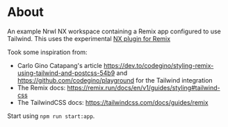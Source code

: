 # About
An example Nrwl NX workspace containing a Remix app configured to use Tailwind.
This uses the experimental [NX plugin for Remix](https://www.npmjs.com/package/@nrwl/remix)

Took some inspiration from:
- Carlo Gino Catapang's article https://dev.to/codegino/styling-remix-using-tailwind-and-postcss-54b9 and https://github.com/codegino/playground for the Tailwind integration
- The Remix docs: https://remix.run/docs/en/v1/guides/styling#tailwind-css
- The TailwindCSS docs: https://tailwindcss.com/docs/guides/remix

Start using `npm run start:app`.
